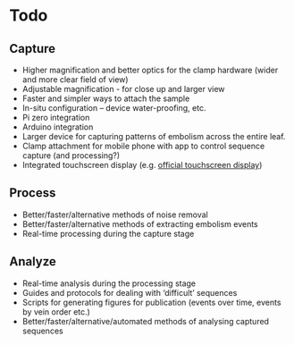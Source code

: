 # Todo

## Capture

* Higher magnification and better optics for the clamp hardware (wider and more clear field of view)
* Adjustable magnification - for close up and larger view
* Faster and simpler ways to attach the sample
* In-situ configuration – device water-proofing, etc.
* Pi zero integration
* Arduino integration
* Larger device for capturing patterns of embolism across the entire leaf.
* Clamp attachment for mobile phone with app to control sequence capture (and processing?)
* Integrated touchscreen display (e.g. [official touchscreen display](https://thepihut.com/products/official-raspberry-pi-7-touchscreen-display?variant=4916536388))

## Process

* Better/faster/alternative methods of noise removal
* Better/faster/alternative methods of extracting embolism events
* Real-time processing during the capture stage

## Analyze

* Real-time analysis during the processing stage
* Guides and protocols for dealing with ‘difficult’ sequences
* Scripts for generating figures for publication (events over time, events by vein order etc.)
* Better/faster/alternative/automated methods of analysing captured sequences
